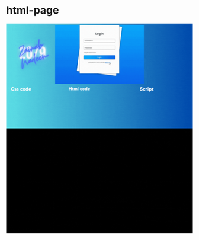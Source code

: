 # html-page

<img align="right" alt="GIF" src="https://github.com/ZainabNadeem/Login/blob/main/image/login.gif" />
 <br/>
 <br/>

 <br/>
<img align="right" alt="GIF" src="https://github.com/ZainabNadeem/html-page/blob/main/ANALOG-CLOCK-main/minutes.gif" />
